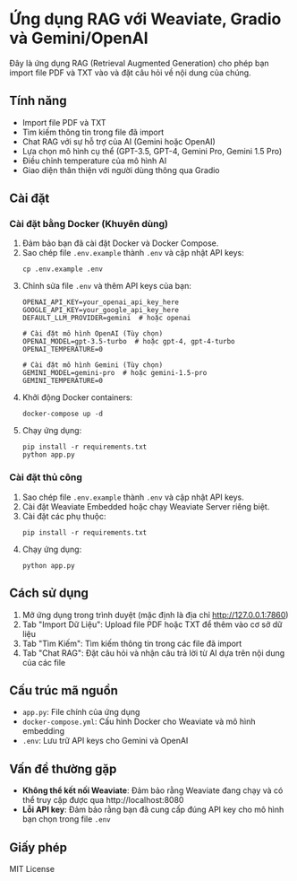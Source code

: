 # Ứng dụng RAG với Weaviate, Gradio và Gemini/OpenAI

Đây là ứng dụng RAG (Retrieval Augmented Generation) cho phép bạn import file PDF và TXT vào và đặt câu hỏi về nội dung của chúng.

## Tính năng

- Import file PDF và TXT
- Tìm kiếm thông tin trong file đã import
- Chat RAG với sự hỗ trợ của AI (Gemini hoặc OpenAI)
- Lựa chọn mô hình cụ thể (GPT-3.5, GPT-4, Gemini Pro, Gemini 1.5 Pro)
- Điều chỉnh temperature của mô hình AI
- Giao diện thân thiện với người dùng thông qua Gradio

## Cài đặt

### Cài đặt bằng Docker (Khuyên dùng)

1. Đảm bảo bạn đã cài đặt Docker và Docker Compose.
2. Sao chép file `.env.example` thành `.env` và cập nhật API keys:
   ```
   cp .env.example .env
   ```
3. Chỉnh sửa file `.env` và thêm API keys của bạn:
   ```
   OPENAI_API_KEY=your_openai_api_key_here
   GOOGLE_API_KEY=your_google_api_key_here
   DEFAULT_LLM_PROVIDER=gemini  # hoặc openai
   
   # Cài đặt mô hình OpenAI (Tùy chọn)
   OPENAI_MODEL=gpt-3.5-turbo  # hoặc gpt-4, gpt-4-turbo
   OPENAI_TEMPERATURE=0
   
   # Cài đặt mô hình Gemini (Tùy chọn)
   GEMINI_MODEL=gemini-pro  # hoặc gemini-1.5-pro
   GEMINI_TEMPERATURE=0
   ```
4. Khởi động Docker containers:
   ```
   docker-compose up -d
   ```
5. Chạy ứng dụng:
   ```
   pip install -r requirements.txt
   python app.py
   ```

### Cài đặt thủ công

1. Sao chép file `.env.example` thành `.env` và cập nhật API keys.
2. Cài đặt Weaviate Embedded hoặc chạy Weaviate Server riêng biệt.
3. Cài đặt các phụ thuộc:
   ```
   pip install -r requirements.txt
   ```
4. Chạy ứng dụng:
   ```
   python app.py
   ```

## Cách sử dụng

1. Mở ứng dụng trong trình duyệt (mặc định là địa chỉ http://127.0.0.1:7860)
2. Tab "Import Dữ Liệu": Upload file PDF hoặc TXT để thêm vào cơ sở dữ liệu
3. Tab "Tìm Kiếm": Tìm kiếm thông tin trong các file đã import
4. Tab "Chat RAG": Đặt câu hỏi và nhận câu trả lời từ AI dựa trên nội dung của các file

## Cấu trúc mã nguồn

- `app.py`: File chính của ứng dụng
- `docker-compose.yml`: Cấu hình Docker cho Weaviate và mô hình embedding
- `.env`: Lưu trữ API keys cho Gemini và OpenAI

## Vấn đề thường gặp

- **Không thể kết nối Weaviate**: Đảm bảo rằng Weaviate đang chạy và có thể truy cập được qua http://localhost:8080
- **Lỗi API key**: Đảm bảo rằng bạn đã cung cấp đúng API key cho mô hình bạn chọn trong file `.env`

## Giấy phép

MIT License